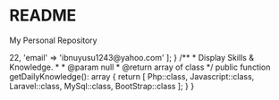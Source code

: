 # README
My Personal Repository
<?php

namespace Koecingkita;

class About extends Me
{
    /**
     * Display current life motives.
     *
     * @param null
     * @return string
     */
    public function getCurrentProfile(): string {
        return 'i like coding';
    }
    
    /**
     * Display user's 'secret' detail.
     *
     * @param null
     * @return array
     */
    private function getProfilingDetail(): array {
        return [
            'age' => 22,
            'email' => 'ibnuyusu1243@yahoo.com'
        ];
    }

    /**
     * Display Skills & Knowledge.
     *
     * @param null
     * @return array of class
     */
    public function getDailyKnowledge(): array {
        return [
            Php::class,
            Javascript::class,
            Laravel::class,
            MySql::class,
            BootStrap::class
        ];
    }
}
